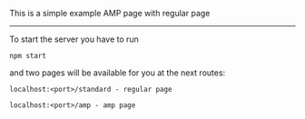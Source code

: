 This is a simple example AMP page with regular page
__________

To start the server you have to run

    npm start

and two pages will be available for you at the next routes:

    localhost:<port>/standard - regular page

    localhost:<port>/amp - amp page
